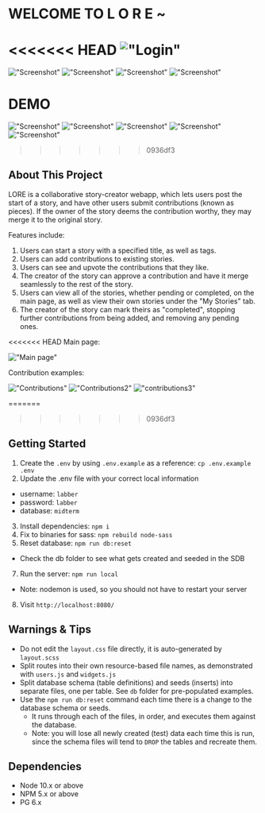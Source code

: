 # WELCOME TO L O R E ~

<<<<<<< HEAD
!["Login"](https://github.com/SootballJonks/lore/blob/master/screenshots/login.png)
=======
!["Screenshot"](screenshots/login.png)
!["Screenshot"](screenshots/allstories.png)
!["Screenshot"](screenshots/mystories.png)
!["Screenshot"](screenshots/newstory.png)

# DEMO

!["Screenshot"](screenshots/Demo/makeContribution.gif)
!["Screenshot"](screenshots/Demo/upVote.gif)
!["Screenshot"](screenshots/Demo/approveStory.gif)
!["Screenshot"](screenshots/Demo/deleteStory.gif)
!["Screenshot"](screenshots/Demo/completeStory.gif)
>>>>>>> 0936df3

## About This Project

LORE is a collaborative story-creator webapp, which lets users post the start of a story, and have other users submit contributions (known as pieces). If the owner of the story deems the contribution worthy, they may merge it to the original story.

Features include:

1. Users can start a story with a specified title, as well as tags.
2. Users can add contributions to existing stories.
3. Users can see and upvote the contributions that they like.
4. The creator of the story can approve a contribution and have it merge seamlessly to the rest of the story.
5. Users can view all of the stories, whether pending or completed, on the main page, as well as view their own stories under the "My Stories" tab.
6. The creator of the story can mark theirs as "completed", stopping further contributions from being added, and removing any pending ones.

<<<<<<< HEAD
Main page:

!["Main page"](https://github.com/SootballJonks/lore/blob/master/screenshots/allstories.png)

Contribution examples:

!["Contributions"](https://github.com/SootballJonks/lore/blob/master/screenshots/Demo/approveStory.gif)
!["Contributions2"](https://github.com/SootballJonks/lore/blob/master/screenshots/Demo/likeStory.gif)
!["contributions3"](https://github.com/SootballJonks/lore/blob/master/screenshots/Demo/deleteStory.gif)

=======
>>>>>>> 0936df3
## Getting Started

1. Create the `.env` by using `.env.example` as a reference: `cp .env.example .env`
2. Update the .env file with your correct local information

- username: `labber`
- password: `labber`
- database: `midterm`

3. Install dependencies: `npm i`
4. Fix to binaries for sass: `npm rebuild node-sass`
5. Reset database: `npm run db:reset`

- Check the db folder to see what gets created and seeded in the SDB

7. Run the server: `npm run local`

- Note: nodemon is used, so you should not have to restart your server

8. Visit `http://localhost:8080/`

## Warnings & Tips

- Do not edit the `layout.css` file directly, it is auto-generated by `layout.scss`
- Split routes into their own resource-based file names, as demonstrated with `users.js` and `widgets.js`
- Split database schema (table definitions) and seeds (inserts) into separate files, one per table. See `db` folder for pre-populated examples.
- Use the `npm run db:reset` command each time there is a change to the database schema or seeds.
  - It runs through each of the files, in order, and executes them against the database.
  - Note: you will lose all newly created (test) data each time this is run, since the schema files will tend to `DROP` the tables and recreate them.

## Dependencies

- Node 10.x or above
- NPM 5.x or above
- PG 6.x
